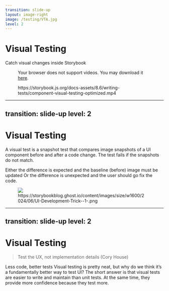 ```yaml
---
transition: slide-up
layout: image-right
image: /testing/VTA.jpg
level: 2
---
```


# Visual Testing

Catch visual changes inside Storybook

<figure>
  <SlidevVideo autoplay controls>
    <source src="/videos/component-visual-testing-optimized.mp4" type="video/mp4" />
    <p>
      Your browser does not support videos. You may download it
      <a href="https://storybook.js.org/docs-assets/8.6/writing-tests/component-visual-testing-optimized.mp4">here</a>.
    </p>
  </SlidevVideo>
  <figcaption>https://storybook.js.org/docs-assets/8.6/writing-tests/component-visual-testing-optimized.mp4</figcaption>
</figure>

---
transition: slide-up
level: 2
---

# Visual Testing

A visual test is a snapshot test that compares image snapshots of a UI component before and after a code change. The test fails if the snapshots do not match.

Either the difference is expected and the baseline (before) image must be updated
Or the difference is unexpected and the user should go fix the code.

<figure>
  <img src="/testing/visual-testing.png"/>
  <figcaption>https://storybookblog.ghost.io/content/images/size/w1600/2024/06/UI-Development-Trick--1-.png</figcaption>
</figure>

<style>
  figure {
    width: 80%;
  }
</style>

---
transition: slide-up
level: 2
---

# Visual Testing

> Test the UX, not implementation details (Cory House)

Less code, better tests
Visual testing is pretty neat, but why do we think it’s a fundamentally better way to test UI? The short answer is that visual tests are easier to write and maintain than unit tests. At the same time, they provide more confidence because they test more.
